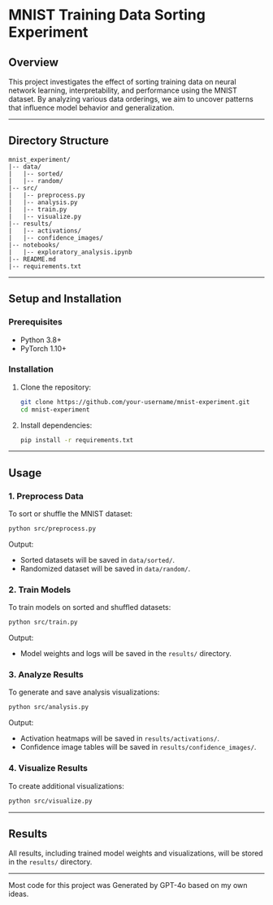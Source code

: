 # MNIST Training Data Sorting Experiment

## Overview
This project investigates the effect of sorting training data on neural network learning, interpretability, and performance using the MNIST dataset. By analyzing various data orderings, we aim to uncover patterns that influence model behavior and generalization.

---

## Directory Structure
```
mnist_experiment/
|-- data/
|   |-- sorted/
|   |-- random/
|-- src/
|   |-- preprocess.py
|   |-- analysis.py
|   |-- train.py
|   |-- visualize.py
|-- results/
|   |-- activations/
|   |-- confidence_images/
|-- notebooks/
|   |-- exploratory_analysis.ipynb
|-- README.md
|-- requirements.txt
```

---

## Setup and Installation

### Prerequisites
- Python 3.8+
- PyTorch 1.10+

### Installation
1. Clone the repository:
   ```bash
   git clone https://github.com/your-username/mnist-experiment.git
   cd mnist-experiment
   ```

2. Install dependencies:
   ```bash
   pip install -r requirements.txt
   ```

---

## Usage

### 1. Preprocess Data
To sort or shuffle the MNIST dataset:
```bash
python src/preprocess.py
```
Output:
- Sorted datasets will be saved in `data/sorted/`.
- Randomized dataset will be saved in `data/random/`.

### 2. Train Models
To train models on sorted and shuffled datasets:
```bash
python src/train.py
```
Output:
- Model weights and logs will be saved in the `results/` directory.

### 3. Analyze Results
To generate and save analysis visualizations:
```bash
python src/analysis.py
```
Output:
- Activation heatmaps will be saved in `results/activations/`.
- Confidence image tables will be saved in `results/confidence_images/`.

### 4. Visualize Results
To create additional visualizations:
```bash
python src/visualize.py
```

---

## Results
All results, including trained model weights and visualizations, will be stored in the `results/` directory.

---

Most code for this project was Generated by GPT-4o based on my own ideas.
